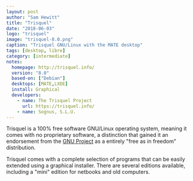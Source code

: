 ```yaml
---
layout: post
author: "Sam Hewitt"
title: "Trisquel"
date: "2018-06-03"
logo: "trisquel"
image: "trisquel-8.0.png"
caption: "Trisquel GNU/Linux with the MATE desktop"
tags: [desktop, libre]
category: [intermediate]
notes:
  homepage: http://trisquel.info/
  version: "8.0"
  based-on: ["Debian"]
  desktops: [MATE,LXDE]
  install: Graphical
  developers:
    - name: The Trisquel Project
      url: https://trisquel.info/
    - name: Sognus, S.L.U.
---
```


Trisquel is a 100% free software GNU/Linux operating system, meaning it comes with no proprietary software, a distinction that gained it an endorsement from the [GNU Project](https://gnu.org/) as a entirely "free as in freedom" distribution. 

Trisquel comes with a complete selection of programs that can be easily extended using a graphical installer. There are several editions available, including a "mini" edition for netbooks and old computers.